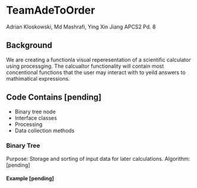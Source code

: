 # TeamAdeToOrder
Adrian Kloskowski, Md Mashrafi, Ying Xin Jiang
APCS2 Pd. 8

## Background 
We are creating a functionla visual reperesentation of a scientific calculator using processging. The calcualtor functionality will contain most concentional functions that the user may interact with to yeild answers to mathimatical expressions. 

## Code Contains [pending]
* Binary tree node
* Interface classes
* Processing
* Data collection methods

### Binary Tree
Purpose: Storage and sorting of input data for later calculations.
Algorithm: [pending]

#### Example [pending]


